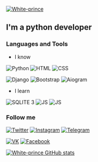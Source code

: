  [![White-prince](https://github.com/White-prince/White-prince/blob/main/assets/logogitorgb0.png)](https://white-prince.github.io/Homepage/)


 ## I'm a python developer

 ### Languages and Tools

 - I know

  ![Python](https://img.shields.io/badge/-Python-AFEEEE?style=for-the-badge&logo=Python)
  ![HTML](https://img.shields.io/badge/-HTML-FF7F50?style=for-the-badge&logo=HTML5)
  ![CSS](https://img.shields.io/badge/-CSS-7B68EE?style=for-the-badge&logo=CSS3)

  ![Django](https://img.shields.io/badge/-Django-2E8B57?style=for-the-badge&logo=Django)
  ![Bootstrap](https://img.shields.io/badge/-Bootstrap-483D8B?style=for-the-badge&logo=Bootstrap)
  ![Aiogram](https://img.shields.io/badge/-aiogram-AFEEEE?style=for-the-badge&logo=Telegram)

 - I learn

  ![SQLITE 3](https://img.shields.io/badge/-SQLITE3-131313?style=for-the-badge&logo=SQLITE)
  ![JS](https://img.shields.io/badge/-JS-DAA520?style=for-the-badge&logo=JavaScript)
  ![JS](https://img.shields.io/badge/-Scipy-DC143C?style=for-the-badge&logo=Scipy)

 ### Follow me

  [![Twitter](https://img.shields.io/badge/-Twitter-131313?style=for-the-badge&logo=Twitter)](https://twitter.com/White_prince_0)
  [![Instagram](https://img.shields.io/badge/-Instagram-131313?style=for-the-badge&logo=Instagram)](https://www.instagram.com/0xe_white_prince_ex0/)
  [![Telegram](https://img.shields.io/badge/-Telegram-131313?style=for-the-badge&logo=Telegram)](https://t.me/Dark_Hub_info)

  [![VK](https://img.shields.io/badge/-VK-131313?style=for-the-badge&logo=VK)](https://vk.com/id333667069)
  [![Facebook](https://img.shields.io/badge/-Facebook-131313?style=for-the-badge&logo=Facebook)](https://www.facebook.com/profile.php?id=100023988285502)

  [![White-prince GitHub stats](https://github-readme-stats.vercel.app/api?username=White-prince&theme=tokyonight)](https://github.com/anuraghazra/github-readme-stats)
